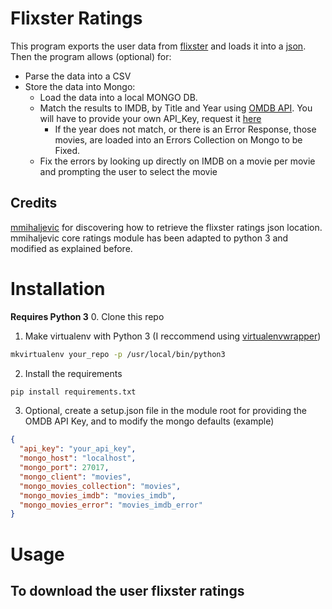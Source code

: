 # Flixster Ratings
This program exports the user data from [flixster](https://www.flixster.com) and loads it into a [json](https://www.json.org).
Then the program allows (optional) for:
* Parse the data into a CSV
* Store the data into Mongo:
	* Load the data into a local MONGO DB. 
	* Match the results to IMDB, by Title and Year using [OMDB API](http://www.omdbapi.com/). You will have to provide your own API_Key, request it [here](http://www.omdbapi.com/apikey.aspx) 
		* If the year does not match, or there is an Error Response, those movies, are loaded into an Errors Collection on Mongo to be Fixed.
	* Fix the errors by looking up directly on IMDB on a movie per movie and prompting the user to select the movie
## Credits
[mmihaljevic](https://github.com/mmihaljevic/flixter) for discovering how to retrieve the flixster ratings json location. mmihaljevic core ratings module has been adapted to python 3 and modified as explained before. 

# Installation
**Requires Python 3**
0. Clone this repo
1. Make virtualenv with Python 3 (I reccommend using [virtualenvwrapper](https://virtualenvwrapper.readthedocs.io))  

```bash
mkvirtualenv your_repo -p /usr/local/bin/python3
```
2. Install the requirements

```bash
pip install requirements.txt
```

3. Optional, create a setup.json file in the module root for providing the OMDB API Key, and to modify the mongo defaults (example)

```json
{
  "api_key": "your_api_key",
  "mongo_host": "localhost",
  "mongo_port": 27017,
  "mongo_client": "movies",
  "mongo_movies_collection": "movies",
  "mongo_movies_imdb": "movies_imdb",
  "mongo_movies_error": "movies_imdb_error"
}
```

# Usage
## To download the user flixster ratings